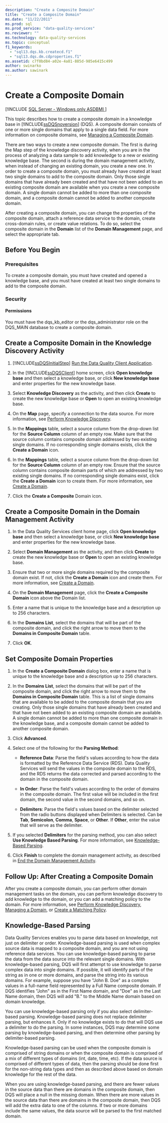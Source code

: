 ```yaml
---
description: "Create a Composite Domain"
title: "Create a Composite Domain"
ms.date: "11/22/2011"
ms.prod: sql
ms.prod_service: "data-quality-services"
ms.reviewer: ""
ms.technology: data-quality-services
ms.topic: conceptual
f1_keywords: 
  - "sql13.dqs.kb.createcd.f1"
  - "sql13.dqs.dm.cdproperties.f1"
ms.assetid: c7f0bd84-a02e-4a81-885d-985e6415c499
author: swinarko
ms.author: sawinark
---
```

# Create a Composite Domain

[!INCLUDE [SQL Server - Windows only ASDBMI  ](../includes/applies-to-version/sqlserver.md)]

  This topic describes how to create a composite domain in a knowledge base in [!INCLUDE[ssDQSnoversion](../includes/ssdqsnoversion-md.md)] (DQS). A composite domain consists of one or more single domains that apply to a single data field. For more information on composite domains, see [Managing a Composite Domain](../data-quality-services/managing-a-composite-domain.md).  
  
 There are two ways to create a new composite domain. The first is during the Map step of the knowledge discovery activity, when you are in the process of analyzing a data sample to add knowledge to a new or existing knowledge base. The second is during the domain management activity, when instead of changing an existing domain, you create a new one. In order to create a composite domain, you must already have created at least two single domains to add to the composite domain. Only those single domains that have already been created and that have not been added to an existing composite domain are available when you create a new composite domain. A single domain cannot be added to more than one composite domain, and a composite domain cannot be added to another composite domain.  
  
 After creating a composite domain, you can change the properties of the composite domain, attach a reference data service to the domain, create cross-domain rules, or create value relations. To do so, select the composite domain in the **Domain** list of the **Domain Management** page, and select the appropriate tab.  
  
##  <a name="BeforeYouBegin"></a> Before You Begin  
  
###  <a name="Prerequisites"></a> Prerequisites  
 To create a composite domain, you must have created and opened a knowledge base, and you must have created at least two single domains to add to the composite domain.  
  
###  <a name="Security"></a> Security  
  
####  <a name="Permissions"></a> Permissions  
 You must have the dqs_kb_editor or the dqs_administrator role on the DQS_MAIN database to create a composite domain.  
  
##  <a name="ParsingKnowledgeDiscoveryActivity"></a> Create a Composite Domain in the Knowledge Discovery Activity  
  
1.  [!INCLUDE[ssDQSInitialStep](../includes/ssdqsinitialstep-md.md)] [Run the Data Quality Client Application](../data-quality-services/run-the-data-quality-client-application.md).  
  
2.  In the [!INCLUDE[ssDQSClient](../includes/ssdqsclient-md.md)] home screen, click **Open knowledge base** and then select a knowledge base, or click **New knowledge base** and enter properties for the new knowledge base.  
  
3.  Select **Knowledge Discovery** as the activity, and then click **Create** to create the new knowledge base or **Open** to open an existing knowledge base.  
  
4.  On the **Map** page, specify a connection to the data source. For more information, see [Perform Knowledge Discovery](../data-quality-services/perform-knowledge-discovery.md).  
  
5.  In the **Mappings** table, select a source column from the drop-down list for the **Source Column** column of an empty row. Make sure that the source column contains composite domain addressed by two existing single domains. If no corresponding single domains exists, click the **Create a Domain** icon.  
  
6.  In the **Mappings** table, select a source column from the drop-down list for the **Source Column** column of an empty row. Ensure that the source column contains composite domain parts of which are addressed by two existing single domains. If no corresponding single domains exist, click the **Create a Domain** icon to create them. For more information, see [Create a Domain](../data-quality-services/create-a-domain.md).  
  
7.  Click the **Create a Composite** Domain icon.  
  
##  <a name="DomainManagementActivity"></a> Create a Composite Domain in the Domain Management Activity  
  
1.  In the Data Quality Services client home page, click **Open knowledge base** and then select a knowledge base, or click **New knowledge base** and enter properties for the new knowledge base.  
  
2.  Select **Domain Management** as the activity, and then click **Create** to create the new knowledge base or **Open** to open an existing knowledge base.  
  
3.  Ensure that two or more single domains required by the composite domain exist. If not, click the **Create a Domain** icon and create them. For more information, see [Create a Domain](../data-quality-services/create-a-domain.md).  
  
4.  On the **Domain Management** page, click the **Create a Composite Domain** icon above the Domain list.  
  
5.  Enter a name that is unique to the knowledge base and a description up to 256 characters.  
  
6.  In the **Domains List**, select the domains that will be part of the composite domain, and click the right arrow to move them to the **Domains in Composite Domain** table.  
  
7.  Click **OK**.  
  
##  <a name="CompositeDomainProperties"></a> Set Composite Domain Properties  
  
1.  In the **Create a Composite Domain** dialog box, enter a name that is unique to the knowledge base and a description up to 256 characters.  
  
2.  In the **Domains List**, select the domains that will be part of the composite domain, and click the right arrow to move them to the **Domains in Composite Domain** table. This is a list of single domains that are available to be added to the composite domain that you are creating. Only those single domains that have already been created and that have not been added to an existing composite domain are available. A single domain cannot be added to more than one composite domain in the knowledge base, and a composite domain cannot be added to another composite domain.  
  
3.  Click **Advanced**.  
  
4.  Select one of the following for the **Parsing Method**:  
  
    -   **Reference Data**: Parse the field's values according to how the data is formatted by the Reference Data Service (RDS). Data Quality Services will send the values in the composite domain to the RDS, and the RDS returns the data corrected and parsed according to the domain in the composite domain.  
  
    -   **In Order**: Parse the field's values according to the order of domains in the composite domain. The first value will be included in the first domain, the second value in the second domains, and so on.  
  
    -   **Delimiters**: Parse the field's values based on the delimiter selected from the radio buttons displayed when Delimiters is selected. Can be **Tab**, **Semicolon**, **Comma**, **Space**, or **Other**. If **Other**, enter the value that will serve as the delimiter.  
  
5.  If you selected **Delimiters** for the parsing method, you can also select **Use Knowledge Based Parsing**. For more information, see [Knowledge-Based Parsing](#KnowledgeBaseParsing).  
  
6.  Click **Finish** to complete the domain management activity, as described in [End the Domain Management Activity](https://msdn.microsoft.com/library/ab6505ad-3090-453b-bb01-58435e7fa7c0).  
  
##  <a name="FollowUp"></a> Follow Up: After Creating a Composite Domain  
 After you create a composite domain, you can perform other domain management tasks on the domain, you can perform knowledge discovery to add knowledge to the domain, or you can add a matching policy to the domain. For more information, see [Perform Knowledge Discovery](../data-quality-services/perform-knowledge-discovery.md), [Managing a Domain](../data-quality-services/managing-a-domain.md), or [Create a Matching Policy](../data-quality-services/create-a-matching-policy.md).  
  
##  <a name="KnowledgeBaseParsing"></a> Knowledge-Based Parsing  
 Data Quality Services enables you to parse data based on knowledge, not just on delimiter or order. Knowledge-based parsing is used when complex source data is mapped to a composite domain, and you are not using reference data services. You can use knowledge-based parsing to parse the data from the data source into the relevant single domains. With knowledge-based parsing, DQS will first attempt to use knowledge to parse complex data into single domains. If possible, it will identify parts of the string as in one or more domains, and parse the string into its various domains. For example, suppose you have "John B. Doe" as a complex values in a full-name field represented by a Full Name composite domain. If DQS identifies "John" as in the First Name domain, and "Doe" as in the Last Name domain, then DQS will add "B." to the Middle Name domain based on domain knowledge.  
  
 You can use knowledge-based parsing only if you also select delimiter-based parsing. Knowledge-based parsing does not replace delimiter parsing, but enhances it. Only if no knowledge exists to do that will DQS use a delimiter to do the parsing. In some instances, DQS may determine some parsing by knowledge-based parsing, and then determine other parsing by delimiter-based parsing.  
  
 Knowledge-based parsing can be used when the composite domain is comprised of string domains or when the composite domain is comprised of a mix of different types of domains (int, date, time, etc). If the data source is comprised of different types of data, then the parsing should be done first for the non-string data types and then as described above based on domain knowledge for the rest of the data.  
  
 When you are using knowledge-based parsing, and there are fewer values in the source data than there are domains in the composite domain, then DQS will place a null in the missing domain. When there are more values in the source data than there are domains in the composite domain, then DQS will add the extra data to one of the columns. If two or more domains include the same values, the data source will be parsed to the first matched domain.  
  
  
